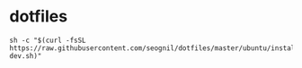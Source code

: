 # dotfiles

```shell
sh -c "$(curl -fsSL https://raw.githubusercontent.com/seognil/dotfiles/master/ubuntu/install-dev.sh)"
```
